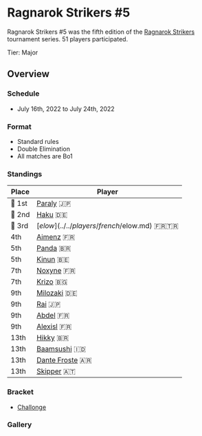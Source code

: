 # Ragnarok Strikers #5

Ragnarok Strikers #5 was the fifth edition of the [Ragnarok Strikers](ragnamain.md) tournament series.
51 players participated.

Tier: Major

## Overview

### Schedule
- July 16th, 2022 to July 24th, 2022

### Format
- Standard rules
- Double Elimination
- All matches are Bo1

### Standings

|Place|Player|
|-|-|
|:1st_place_medal: 1st|[Paraly](../../players/japanese/paraly.md) :jp:|
|:2nd_place_medal: 2nd|[Haku](../../players/german/haku.md) :de:|
|:3rd_place_medal: 3rd|[$elow](../../players/french/$elow.md) :fr::tr:|
|4th|[Aimenz](../../players/french/aimenz.md) :fr:|
|5th|[Panda](../../players/brazilian/panda.md) :brazil:|
|5th|[Kinun](../../players/belgian/kinun.md) :belgium:|
|7th|[Noxyne](../../players/french/noxyne.md) :fr:|
|7th|[Krizo](../../players/bulgarian/krizo.md) :bulgaria:|
|9th|[Milozaki](../../players/german/milozaki.md) :de:|
|9th|[Rai](../../players/japanese/rai.md) :jp:|
|9th|[Abdel](../../players/french/abdel.md) :fr:|
|9th|[Alexisl](../../players/french/alexisl.md) :fr:|
|13th|[Hikky](../../players/brazilian/hikky.md) :brazil:|
|13th|[Baamsushi](../../players/indonesian/baamsushi.md) :indonesia:|
|13th|[Dante Froste](../../players/argentinian/dantefroste.md) :argentina:|
|13th|[Skipper](../../players/austrian/skipper.md) :austria:|

### Bracket
- [Challonge](https://challonge.com/jtagrb8i)

### Gallery
